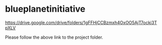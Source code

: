 # blueplanetinitiative

https://drive.google.com/drive/folders/1gFFHjCCBzmxh4OxOO5AjT7ocki3TpXLV

Please follow the above link to the project folder.
